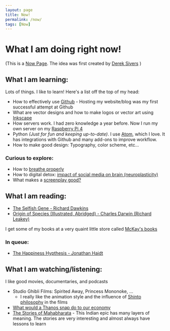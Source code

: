 ```yaml
---
layout: page
title: Now!
permalink: /now/
tags: [Now]
---
```

# What I am doing right now!
<span size="0.6em">(This is a [Now Page](https://nownownow.com/about). The idea was first created by [Derek Sivers](https://sivers.org/) ) </span>

## What I am learning:
Lots of things. I like to learn! Here's a list off the top of my head:
* How to effectively use [Github](https://github.com/) - Hosting my website/blog was my first successful attempt at Github
* What are vector designs and how to make logos or vector art using [Inkscape](https://inkscape.org/)
* How servers work. I had zero knowledge a year before. Now I run my own server on my [Raspberry Pi 4](https://www.raspberrypi.org/)
* Python *(Just for fun and keeping up-to-date)*. I use [Atom](https://atom.io/), which I love. It has integrations with Github and many add-ons to improve workflow.
* How to make good design: Typography, color scheme, etc...

### Curious to explore:
* How to [breathe properly](https://www.youtube.com/watch?v=U5o9b2RVC2E)
* How to digital detox: [impact of social media on brain (neuroplasticity)](https://www.youtube.com/watch?v=gLJowTOkZVo)
* What makes a [screenplay good?](https://www.youtube.com/watch?v=zSQZvAKfwvA)

## What I am reading:

* [The Selfish Gene - Richard Dawkins](https://www.amazon.com/Selfish-Gene-Anniversary-Landmark-Paperback/dp/B0722G5V92/ref=sr_1_3?dchild=1&keywords=selfish+gene&qid=1596147426&s=books&sr=1-3)
* [Origin of Species (Illustrated, Abridged) - Charles Darwin (Richard Leakey)](https://www.amazon.com/Illustrated-Origin-Species-Abridged/dp/0809057352/ref=sr_1_2?dchild=1&keywords=Origin+of+Species+%28Illustrated%2C+Abridged%29&qid=1596147461&s=books&sr=1-2)

I get some of my books at a very quaint little store called [McKay's books](http://www.mckaybooks.com/)

### In queue:
* [The Happiness Hypthesis - Jonathan Haidt](https://www.amazon.com/Happiness-Hypothesis-Finding-Modern-Ancient/dp/0465028020)

## What I am watching/listening:
I like good movies, documentaries, and podcasts
* Studio Ghibli Films: Spirited Away, Princess Mononoke, ...
  - I really like the animation style and the influence of [Shinto philosophy](https://www.youtube.com/watch?v=es8iacHu1PA) in the films
* [What would a Thanos snap do to our economy](https://www.youtube.com/watch?v=_h_sWNsGssg)
* [The Stories of Mahabharata](https://podcasts.apple.com/us/podcast/the-stories-of-mahabharata/id888135469) - This Indian epic has many layers of meaning. The stories are very interesting and almost always have lessons to learn
